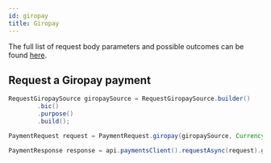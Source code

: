 ```yaml
---
id: giropay
title: Giropay
---
```


The full list of request body parameters and possible outcomes can be found [here](https://docs.checkout.com/payments/payment-methods/bank-transfers/giropay).

## Request a Giropay payment

```java
RequestGiropaySource giropaySource = RequestGiropaySource.builder()
        .bic()
        .purpose()
        .build();

PaymentRequest request = PaymentRequest.giropay(giropaySource, Currency.EUR, 10L);

PaymentResponse response = api.paymentsClient().requestAsync(request).get();
```
